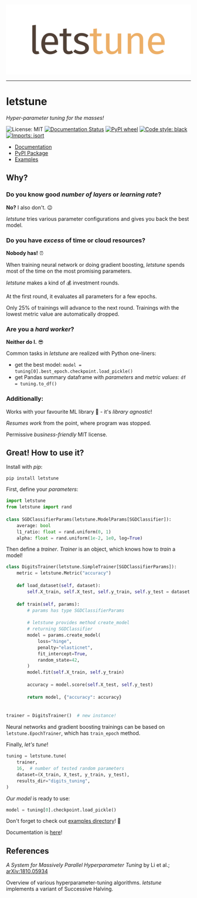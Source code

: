 <div align="center">
  <img src="img/logo.svg"><br>
</div>

-----------------

# letstune

*Hyper-parameter tuning for the masses!*

![License: MIT](https://img.shields.io/badge/license-MIT-purple.svg)
[![Documentation Status](https://readthedocs.org/projects/letstune/badge/?version=latest)](https://letstune.readthedocs.io/en/latest/?badge=latest)
[![PyPI wheel](https://img.shields.io/pypi/wheel/letstune?color=orange&label=pip)](https://pypi.org/project/letstune/)
[![Code style: black](https://img.shields.io/badge/code%20style-black-000000.svg)](https://github.com/psf/black)
[![Imports: isort](https://img.shields.io/badge/%20imports-isort-%231674b1?style=flat)](https://pycqa.github.io/isort/)

* [Documentation](https://letstune.readthedocs.io/en/latest/)
* [PyPI Package](https://pypi.org/project/letstune/)
* [Examples](examples)

## Why?

### Do you know good *number of layers* or *learning rate*?

**No?** I also don't. :wink:

_letstune_ tries various parameter configurations and gives you back
the best model.

### Do you have *excess* of time or cloud resources?

**Nobody has!** :alarm_clock:

When training neural network or doing gradient boosting,
_letstune_ spends most of the time on the most promising
parameters.

_letstune_ makes a kind of :moneybag: investment rounds.

At the first round, it evaluates all parameters for a few epochs.

Only 25% of trainings will advance to the next round.
Trainings with the lowest metric value are automatically dropped.

### Are you a *hard worker*?

**Neither do I.** :sunglasses:

Common tasks in _letstune_ are realized with Python one-liners:

* get the best model: `model = tuning[0].best_epoch.checkpoint.load_pickle()`
* get Pandas summary dataframe with *parameters* and *metric values*: `df = tuning.to_df()`

### Additionally:

Works with your favourite ML library :snake: - it's *library agnostic*!

*Resumes work* from the point, where program was stopped.

Permissive *business-friendly* MIT license.

## Great! How to use it?

Install with *pip*:

```
pip install letstune
```

First, define your *parameters*:

```python
import letstune
from letstune import rand

class SGDClassifierParams(letstune.ModelParams[SGDClassifier]):
    average: bool
    l1_ratio: float = rand.uniform(0, 1)
    alpha: float = rand.uniform(1e-2, 1e0, log=True)
```

Then define a *trainer*.
*Trainer* is an object, which knows how to *train* a model!

```python
class DigitsTrainer(letstune.SimpleTrainer[SGDClassifierParams]):
    metric = letstune.Metric("accuracy")

    def load_dataset(self, dataset):
        self.X_train, self.X_test, self.y_train, self.y_test = dataset

    def train(self, params):
        # params has type SGDClassifierParams

        # letstune provides method create_model
        # returning SGDClassifier
        model = params.create_model(
            loss="hinge",
            penalty="elasticnet",
            fit_intercept=True,
            random_state=42,
        )
        model.fit(self.X_train, self.y_train)

        accuracy = model.score(self.X_test, self.y_test)

        return model, {"accuracy": accuracy}


trainer = DigitsTrainer()  # new instance!
```

Neural networks and gradient boosting trainings
can be based on `letstune.EpochTrainer`,
which has `train_epoch` method.

Finally, *let's tune*!

```python
tuning = letstune.tune(
    trainer,
    16,  # number of tested random parameters
    dataset=(X_train, X_test, y_train, y_test),
    results_dir="digits_tuning",
)
```

*Our model* is ready to use:

```python
model = tuning[0].checkpoint.load_pickle()
```

Don't forget to check out [examples directory](examples)! :eyes:

Documentation is [here](https://letstune.readthedocs.io/en/latest/)!

## References

*A System for Massively Parallel Hyperparameter Tuning* by Li et al.;
[arXiv:1810.05934](https://arxiv.org/abs/1810.05934)

Overview of various hyperparameter-tuning algorithms.
_letstune_ implements a variant of Successive Halving.
